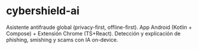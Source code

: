 # cybershield-ai
Asistente antifraude global (privacy-first, offline-first). App Android (Kotlin + Compose) + Extensión Chrome (TS+React). Detección y explicación de phishing, smishing y scams con IA on-device.
